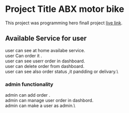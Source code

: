 # Project Title ABX motor bike

This project was programming hero finall project [live link](https://docters-portal.firebaseapp.com/).

## Available Service for user
user can see at home availabe service.\
user Can order it .\
user can see userr order in dashboard.\
user can delete order from dashboard.\
user can see also order status ,it pandding or delivary.\
### admin functionality
admin can add order .\
admin can manage user order in dashbord.\
admin can make a user as admin.\
